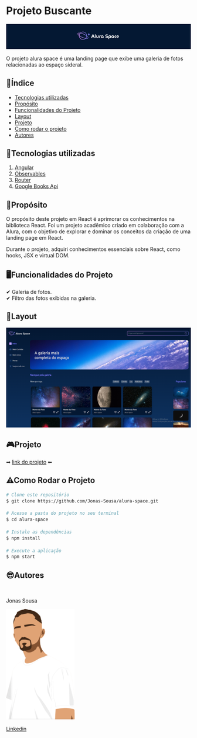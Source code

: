 # Projeto Buscante

![fotoExemplo](./src/assets/aluraspace.png)

O projeto alura space é uma landing page que exibe uma galeria de fotos relacionadas ao espaço sideral.

## 📌Índice 
- <a href="#tecnologias-utilizadas">Tecnologias utilizadas</a>
- <a href="#proposito">Propósito</a>
- <a href="#funcionalidades-do-projeto">Funcionalidades do Projeto</a>
- <a href="#layout">Layout</a>
- <a href="#projeto">Projeto</a>
- <a href="#como-rodar-o-projeto">Como rodar o projeto</a>
- <a href="#autores">Autores</a>

## 📱Tecnologias utilizadas
1. [Angular](https://angular.io/cli)
2. [Observables](https://angular.io/guide/observables)
3. [Router](https://angular.io/guide/router)
4. [Google Books Api](https://developers.google.com/books?hl=pt-br)

## 🎯Propósito
O propósito deste projeto em React é aprimorar os conhecimentos na biblioteca React. Foi um projeto acadêmico criado em colaboração com a Alura, com o objetivo de explorar e dominar os conceitos da criação de uma landing page em React.

Durante o projeto, adquiri conhecimentos essenciais sobre React, como hooks, JSX e virtual DOM.

## 🖥Funcionalidades do Projeto

✔ Galeria de fotos.<br>
✔ Filtro das fotos exibidas na galeria.

## 🧩Layout

![fotoExemplo](./src/assets/aluraspacepage.png)

## 🎮Projeto
➡  [link do projeto](https://space-gallery-pi.vercel.app) ⬅

## ⚠Como Rodar o Projeto
```bash
# Clone este repositório
$ git clone https://github.com/Jonas-Sousa/alura-space.git

# Acesse a pasta do projeto no seu terminal
$ cd alura-space

# Instale as dependências
$ npm install

# Execute a aplicação
$ npm start
```
## 😎Autores 

  <br>
  <p>Jonas Sousa</p>
  <img style="height:300px" src="./src/assets/Jonas.png"/>
  
  [Linkedin](https://www.linkedin.com/in/jonas-sousa-dev/)
